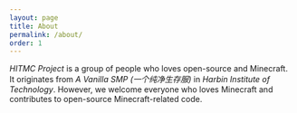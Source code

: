 ```yaml
---
layout: page
title: About
permalink: /about/
order: 1
---
```


*HITMC Project* is a group of people who loves open-source and Minecraft.
It originates from *A Vanilla SMP (一个纯净生存服)* in *Harbin Institute of Technology*.
However, we welcome everyone who loves Minecraft and contributes to open-source Minecraft-related code.
